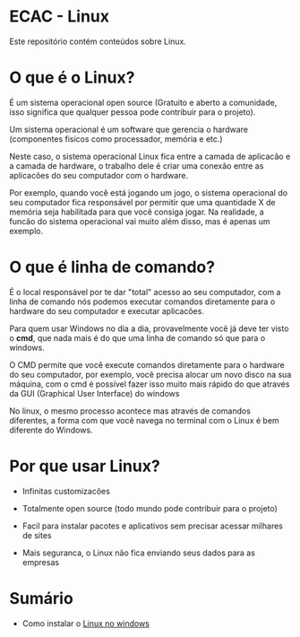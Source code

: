 # ECAC - Linux

Este repositório contém conteúdos sobre Linux.

# O que é o Linux?

É um sistema operacional open source (Gratuito e aberto a comunidade, isso significa que qualquer pessoa pode contribuir para o projeto).

Um sistema operacional é um software que gerencia o hardware (componentes fisicos como processador, memória e etc.)

Neste caso, o sistema operacional Linux fica entre a camada de aplicacão e a camada de hardware, o trabalho dele é criar uma conexão entre as aplicacões do seu computador com o hardware.

Por exemplo, quando você está jogando um jogo, o sistema operacional do seu computador fica responsável por permitir que uma quantidade X de memória seja habilitada para que você consiga jogar.
Na realidade, a funcão do sistema operacional vai muito além disso, mas é apenas um exemplo.

# O que é linha de comando?

É o local responsável por te dar "total" acesso ao seu computador, com a linha de comando nós podemos executar comandos diretamente para o hardware do seu computador e executar aplicacões.

Para quem usar Windows no dia a dia, provavelmente você já deve ter visto o **cmd**, que nada mais é do que uma linha de comando só que para o windows.

O CMD permite que você execute comandos diretamente para o hardware do seu computador, por exemplo, você precisa alocar um novo disco na sua máquina, com o cmd é possível fazer isso muito mais rápido do que através da GUI (Graphical User Interface) do windows

No linux, o mesmo processo acontece mas através de comandos diferentes, a forma com que você navega no terminal com o Linux é bem diferente do Windows.

# Por que usar Linux?

- Infinitas customizacões

- Totalmente open source (todo mundo pode contribuir para o projeto)

- Facil para instalar pacotes e aplicativos sem precisar acessar milhares de sites

- Mais seguranca, o Linux não fica enviando seus dados para as empresas

# Sumário

- Como instalar o [Linux no windows](./docs/linux-no-windows.md)
